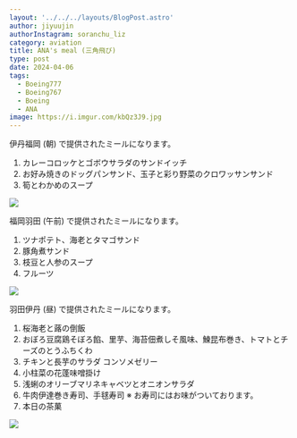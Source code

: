 ```yaml
---
layout: '../../../layouts/BlogPost.astro'
author: jiyuujin
authorInstagram: soranchu_liz
category: aviation
title: ANA's meal (三角飛び)
type: post
date: 2024-04-06
tags:
  - Boeing777
  - Boeing767
  - Boeing
  - ANA
image: https://i.imgur.com/kbQz3J9.jpg
---
```


伊丹福岡 (朝) で提供されたミールになります。

1. カレーコロッケとゴボウサラダのサンドイッチ
2. お好み焼きのドッグパンサンド、玉子と彩り野菜のクロワッサンサンド
3. 筍とわかめのスープ

![](/assets/img/20240406/kinaishoku_1.JPG)

福岡羽田 (午前) で提供されたミールになります。

1. ツナポテト、海老とタマゴサンド
2. 豚角煮サンド
3. 枝豆と人参のスープ
4. フルーツ

![](/assets/img/20240406/kinaishoku_2.JPG)

羽田伊丹 (昼) で提供されたミールになります。

1. 桜海老と蕗の倒飯
2. おぼろ豆腐鶏そぼろ餡、里芋、海苔佃煮しそ風味、鰊昆布巻き、トマトとチーズのとうふちくわ
3. チキンと長芋のサラダ コンソメゼリー
4. 小柱菜の花蓬味噌掛け
5. 浅蜊のオリーブマリネキャベツとオニオンサラダ
6. 牛肉伊達巻き寿司、手毬寿司 ※ お寿司にはお味がついております。
7. 本日の茶菓

![](/assets/img/20240406/kinaishoku_3.JPG)

